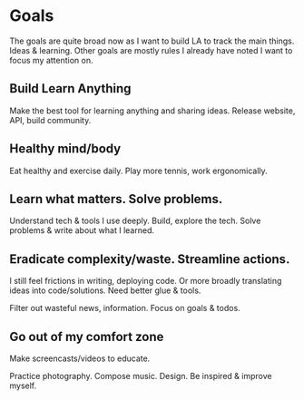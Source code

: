 # Goals

The goals are quite broad now as I want to build LA to track the main things. Ideas & learning. Other goals are mostly rules I already have noted I want to focus my attention on.

## Build Learn Anything

Make the best tool for learning anything and sharing ideas. Release website, API, build community.

## Healthy mind/body

Eat healthy and exercise daily. Play more tennis, work ergonomically.

## Learn what matters. Solve problems.

Understand tech & tools I use deeply. Build, explore the tech. Solve problems & write about what I learned.

## Eradicate complexity/waste. Streamline actions.

I still feel frictions in writing, deploying code. Or more broadly translating ideas into code/solutions. Need better glue & tools.

Filter out wasteful news, information. Focus on goals & todos.

## Go out of my comfort zone

Make screencasts/videos to educate.

Practice photography. Compose music. Design. Be inspired & improve myself.
